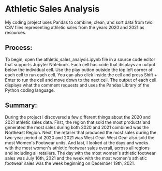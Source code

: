 # Athletic Sales Analysis
My coding project uses Pandas to combine, clean, and sort data from two CSV files representing athletic sales from the years 2020 and 2021 as resources.

## Process:
To begin, open the athletic_sales_analysis.ipynb file in a source code editor that supports Jupyter Notebook. Each cell has code that displays an output below the individual cell. Use the play button outside the top left corner of each cell to run each cell. You can also click inside the cell and press Shift + Enter to run the cell and move down to the next cell. The output of each cell displays what the comment requests and uses the Pandas Library of the Python coding language.

## Summary:
During the project I discovered a few different things about the 2020 and 2021 athletic sales data. First, the region that sold the most products and generated the most sales during both 2020 and 2021 combined was the Northeast Region. Next, the retailer that produced the most sales during the two-year period of 2020 and 2021 was West Gear. West Gear also sold the most Women's Footwear units. And last, I looked at the days and weeks with the most women's athletic footwear sales overall, across all regions and including all retailers. The day with the most women's athletic footwear sales was July 16th, 2021 and the week with the most women's athletic footwear sales was the week beginning on December 19th, 2021.
